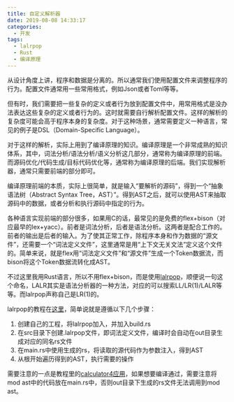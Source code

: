 ```yaml
---
title: 自定义解析器
date: 2019-08-08 14:33:17
categories:
  - 开发
tags:
  - lalrpop
  - Rust
  - 编译原理
---
```


从设计角度上讲，程序和数据是分离的。所以通常我们使用配置文件来调整程序的行为。配置文件通常用一些常用格式，例如Json或者Toml等等。

但有时，我们需要把一些复杂的定义或者行为放到配置文件中，用常用格式是没办法表达这些复杂的定义或者行为的。这时就需要自行解析配置文件。这样的解析的复杂度可能会高于程序本身的复杂度。对于这种场景，通常需要定义一种语言，常见的例子是DSL（Domain-Specific Language）。

对于这样的解析，实际上用到了编译原理的知识。编译原理是一个非常成熟的知识体系，其中，词法分析/语法分析/语义分析这几部分，通常称为编译原理的前端。而源码优化/代码生成/目标代码优化等，通常称为编译原理的后端。我们实现解析器，通常只需要前端的部分即可。

编译原理前端的本质，实际上很简单，就是输入“要解析的源码”，得到一个“抽象语法树（Abstract Syntax Tree，AST）”。得到AST之后，就可以使用AST来抽取源码中的数据，或者分析和执行源码中指定的行为。

各种语言实现前端的部分很多，如果用C的话，最常见的是免费的flex+bison（对应最早的lex+yacc）。前者是词法分析，后者是语法分析。这两者是配合工作的。前者的输出是后者的输入。为了使其正常工作，除程序本身和作为数据的“源文件”，还需要一个“词法定义文件”，这里通常是用“上下文无关文法”定义这个文件的。简单来说，就是flex用“词法定义文件”和“源文件”生成一个Token数据流，而bison将这个Token数据流转化成AST。

不过这里我用Rust语言，所以不用flex+bison，而是使用[lalrpop](https://github.com/lalrpop/lalrpop)，顺便说一句这个命名，LALR其实是语法分析器的一种方法，对应的可以搜索LL/LR(1)/LALR等等。而lalrpop声称自己是LR(1)的。

lalrpop的教程在[这里](http://lalrpop.github.io/lalrpop/tutorial/index.html)，简单说就是遵循以下几个步骤：

1. 创建自己的工程，将lalrpop加入，并加入build.rs
2. 在src目录下创建.lalrpop文件，即词法定义文件，编译时会自动在out目录生成对应的同名rs文件
3. 在main.rs中使用生成的rs，将读取的源代码作为参数注入，得到AST
4. 从根开始遍历得到的AST，执行需要的操作

需要注意的一点是教程里的[calculator4应用](http://lalrpop.github.io/lalrpop/tutorial/006_building_asts.html)，如果想要编译通过，需要注意将mod ast中的代码放在main.rs中，否则out目录下生成的rs文件无法调用到mod ast。
